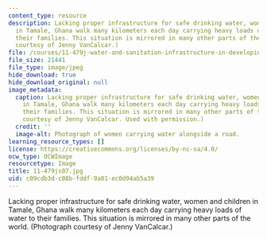 ```yaml
---
content_type: resource
description: Lacking proper infrastructure for safe drinking water, women and children
  in Tamale, Ghana walk many kilometers each day carrying heavy loads of water to
  their families. This situation is mirrored in many other parts of the world. (Photograph
  courtesy of Jenny VanCalcar.)
file: /courses/11-479j-water-and-sanitation-infrastructure-in-developing-countries-spring-2007/c09cdb3dc08bfddf9a01ec0d94ab5a39_11-479js07.jpg
file_size: 21441
file_type: image/jpeg
hide_download: true
hide_download_original: null
image_metadata:
  caption: Lacking proper infrastructure for safe drinking water, women and children
    in Tamale, Ghana walk many kilometers each day carrying heavy loads of water to
    their families. This situation is mirrored in many other parts of the world. (Photograph
    courtesy of Jenny VanCalcar. Used with permission.)
  credit: ''
  image-alt: Photograph of women carrying water alongside a road.
learning_resource_types: []
license: https://creativecommons.org/licenses/by-nc-sa/4.0/
ocw_type: OCWImage
resourcetype: Image
title: 11-479js07.jpg
uid: c09cdb3d-c08b-fddf-9a01-ec0d94ab5a39
---
```

Lacking proper infrastructure for safe drinking water, women and children in Tamale, Ghana walk many kilometers each day carrying heavy loads of water to their families. This situation is mirrored in many other parts of the world. (Photograph courtesy of Jenny VanCalcar.)